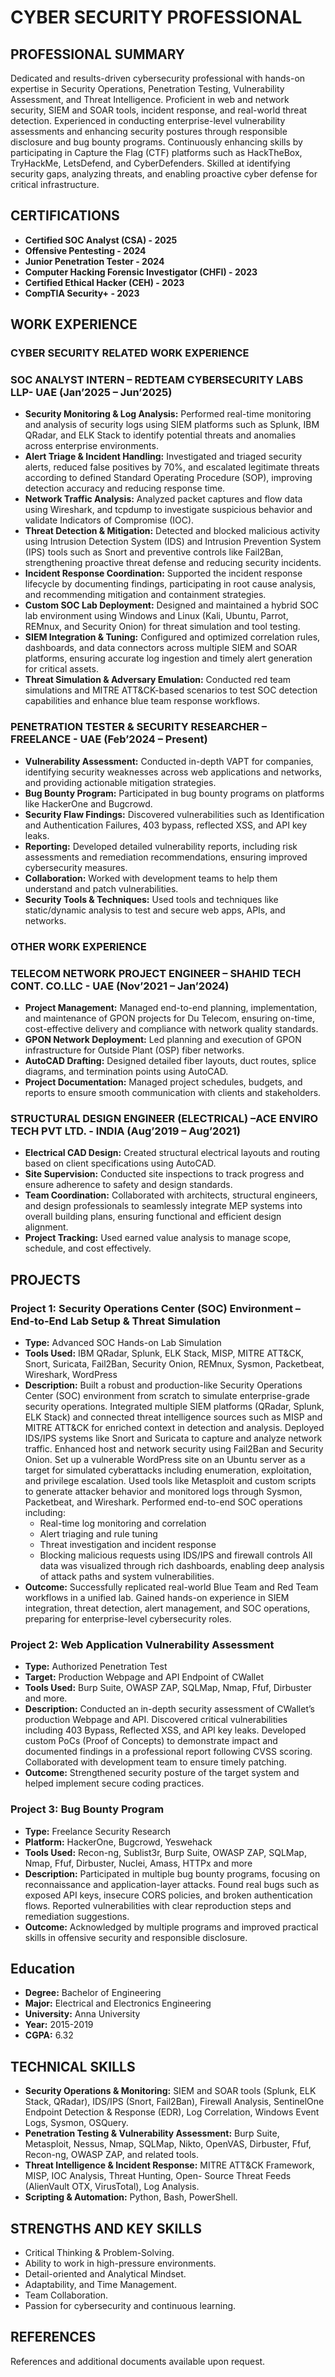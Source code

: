 # CYBER SECURITY PROFESSIONAL

## PROFESSIONAL SUMMARY
Dedicated and results-driven cybersecurity professional with hands-on expertise in Security Operations, Penetration Testing, Vulnerability Assessment, and Threat Intelligence. Proficient in web and network security, SIEM and SOAR tools, incident response, and real-world threat detection. Experienced in conducting enterprise-level vulnerability assessments and enhancing security postures through responsible disclosure and bug bounty programs. Continuously enhancing skills by participating in Capture the Flag (CTF) platforms such as HackTheBox, TryHackMe, LetsDefend, and CyberDefenders. Skilled at identifying security gaps, analyzing threats, and enabling proactive cyber defense for critical infrastructure.

## CERTIFICATIONS
- **Certified SOC Analyst (CSA) - 2025**
- **Offensive Pentesting - 2024**
- **Junior Penetration Tester - 2024**
- **Computer Hacking Forensic Investigator (CHFI) - 2023**
- **Certified Ethical Hacker (CEH) - 2023**
- **CompTIA Security+ - 2023**

## WORK EXPERIENCE
### CYBER SECURITY RELATED WORK EXPERIENCE
### SOC ANALYST INTERN – REDTEAM CYBERSECURITY LABS LLP- UAE (Jan’2025 – Jun’2025)
- **Security Monitoring & Log Analysis:** Performed real-time monitoring and analysis of security logs using SIEM platforms such as Splunk, IBM QRadar, and ELK Stack to identify potential threats and anomalies across enterprise environments.
- **Alert Triage & Incident Handling:** Investigated and triaged security alerts, reduced false positives by 70%, and escalated legitimate threats according to defined Standard Operating Procedure (SOP), improving detection accuracy and reducing response time.
- **Network Traffic Analysis:** Analyzed packet captures and flow data using Wireshark, and tcpdump to investigate suspicious behavior and validate Indicators of Compromise (IOC).
- **Threat Detection & Mitigation:** Detected and blocked malicious activity using Intrusion Detection System (IDS) and Intrusion Prevention System (IPS) tools such as Snort and preventive controls like Fail2Ban, strengthening proactive threat defense and reducing security incidents.
- **Incident Response Coordination:** Supported the incident response lifecycle by documenting findings, participating in root cause analysis, and recommending mitigation and containment strategies.
- **Custom SOC Lab Deployment:** Designed and maintained a hybrid SOC lab environment using Windows and Linux (Kali, Ubuntu, Parrot, REMnux, and Security Onion) for threat simulation and tool testing.
- **SIEM Integration & Tuning:** Configured and optimized correlation rules, dashboards, and data connectors across multiple SIEM and SOAR platforms, ensuring accurate log ingestion and timely alert generation for critical assets.
- **Threat Simulation & Adversary Emulation:** Conducted red team simulations and MITRE ATT&CK-based scenarios to test SOC detection capabilities and enhance blue team response workflows.

### PENETRATION TESTER & SECURITY RESEARCHER – FREELANCE - UAE (Feb’2024 – Present)
- **Vulnerability Assessment:** Conducted in-depth VAPT for companies, identifying security weaknesses across web applications and networks, and providing actionable mitigation strategies.
- **Bug Bounty Program:** Participated in bug bounty programs on platforms like HackerOne and Bugcrowd.
- **Security Flaw Findings:** Discovered vulnerabilities such as Identification and Authentication Failures, 403 bypass, reflected XSS, and API key leaks.
- **Reporting:** Developed detailed vulnerability reports, including risk assessments and remediation recommendations, ensuring improved cybersecurity measures.
- **Collaboration:** Worked with development teams to help them understand and patch vulnerabilities.
- **Security Tools & Techniques:** Used tools and techniques like static/dynamic analysis to test and secure web apps, APIs, and networks.

### OTHER WORK EXPERIENCE
### TELECOM NETWORK PROJECT ENGINEER – SHAHID TECH CONT. CO.LLC - UAE (Nov’2021 – Jan’2024)
- **Project Management:** Managed end-to-end planning, implementation, and maintenance of GPON projects for Du Telecom, ensuring on-time, cost-effective delivery and compliance with network quality standards.
- **GPON Network Deployment:** Led planning and execution of GPON infrastructure for Outside Plant (OSP) fiber networks.
- **AutoCAD Drafting:** Designed detailed fiber layouts, duct routes, splice diagrams, and termination points using AutoCAD.
- **Project Documentation:** Managed project schedules, budgets, and reports to ensure smooth communication with clients and stakeholders.

### STRUCTURAL DESIGN ENGINEER (ELECTRICAL) –ACE ENVIRO TECH PVT LTD. - INDIA (Aug’2019 – Aug’2021)
- **Electrical CAD Design:** Created structural electrical layouts and routing based on client specifications using AutoCAD.
- **Site Supervision:** Conducted site inspections to track progress and ensure adherence to safety and design standards.
- **Team Coordination:** Collaborated with architects, structural engineers, and design professionals to seamlessly integrate MEP systems into overall building plans, ensuring functional and efficient design alignment.
- **Project Tracking:** Used earned value analysis to manage scope, schedule, and cost effectively.

## PROJECTS
### **Project 1:** Security Operations Center (SOC) Environment – End-to-End Lab Setup & Threat Simulation
- **Type:** Advanced SOC Hands-on Lab Simulation
- **Tools Used:** IBM QRadar, Splunk, ELK Stack, MISP, MITRE ATT&CK, Snort, Suricata, Fail2Ban, Security Onion, REMnux, Sysmon, Packetbeat, Wireshark, WordPress
- **Description:**
Built a robust and production-like Security Operations Center (SOC) environment from scratch to simulate enterprise-grade security operations. Integrated multiple SIEM platforms (QRadar, Splunk, ELK Stack) and connected threat intelligence sources such as MISP and MITRE ATT&CK for enriched context in detection and analysis.
Deployed IDS/IPS systems like Snort and Suricata to capture and analyze network traffic. Enhanced host and network security using Fail2Ban and Security Onion. Set up a vulnerable WordPress site on an Ubuntu server as a target for simulated cyberattacks including enumeration, exploitation, and privilege escalation. Used tools like Metasploit and custom scripts to generate attacker behavior and monitored logs through Sysmon, Packetbeat, and Wireshark.
Performed end-to-end SOC operations including:
  - Real-time log monitoring and correlation
  - Alert triaging and rule tuning
  - Threat investigation and incident response
  - Blocking malicious requests using IDS/IPS and firewall controls
All data was visualized through rich dashboards, enabling deep analysis of attack paths and system vulnerabilities.
- **Outcome:** Successfully replicated real-world Blue Team and Red Team workflows in a unified lab. Gained hands-on experience in SIEM integration, threat detection, alert management, and SOC operations, preparing for enterprise-level cybersecurity roles.

### **Project 2:** Web Application Vulnerability Assessment
- **Type:** Authorized Penetration Test
- **Target:** Production Webpage and API Endpoint of CWallet
- **Tools Used:** Burp Suite, OWASP ZAP, SQLMap, Nmap, Ffuf, Dirbuster and more.
- **Description:**
Conducted an in-depth security assessment of CWallet’s production Webpage and API. Discovered critical vulnerabilities including 403 Bypass, Reflected XSS, and API key leaks. Developed custom PoCs (Proof of Concepts) to demonstrate impact and documented findings in a professional report following CVSS scoring. Collaborated with development team to ensure timely patching.
- **Outcome:** Strengthened security posture of the target system and helped implement secure coding practices.

### **Project 3:** Bug Bounty Program
- **Type:** Freelance Security Research
- **Platform:** HackerOne, Bugcrowd, Yeswehack
- **Tools Used:** Recon-ng, Sublist3r, Burp Suite, OWASP ZAP, SQLMap, Nmap, Ffuf, Dirbuster, Nuclei, Amass, HTTPx and more
- **Description:**
Participated in multiple bug bounty programs, focusing on reconnaissance and application-layer attacks. Found real bugs such as exposed API keys, insecure CORS policies, and broken authentication flows. Reported vulnerabilities with clear reproduction steps and remediation suggestions.
- **Outcome:** Acknowledged by multiple programs and improved practical skills in offensive security and responsible disclosure.

## Education
- **Degree:** Bachelor of Engineering
- **Major:** Electrical and Electronics Engineering
- **University:** Anna University
- **Year:** 2015-2019
- **CGPA:** 6.32

## TECHNICAL SKILLS
- **Security Operations & Monitoring:** SIEM and SOAR tools (Splunk, ELK Stack, QRadar), IDS/IPS (Snort, Fail2Ban), Firewall Analysis, SentinelOne Endpoint Detection & Response (EDR), Log Correlation, Windows Event Logs, Sysmon, OSQuery.
- **Penetration Testing & Vulnerability Assessment:** Burp Suite, Metasploit, Nessus, Nmap, SQLMap, Nikto, OpenVAS, Dirbuster, Ffuf, Recon-ng, OWASP ZAP, and related tools.
- **Threat Intelligence & Incident Response:** MITRE ATT&CK Framework, MISP, IOC Analysis, Threat Hunting, Open- Source Threat Feeds (AlienVault OTX, VirusTotal), Log Analysis.
- **Scripting & Automation:** Python, Bash, PowerShell.

## STRENGTHS AND KEY SKILLS
- Critical Thinking & Problem-Solving.
- Ability to work in high-pressure environments.
- Detail-oriented and Analytical Mindset.
- Adaptability, and Time Management.
- Team Collaboration.
- Passion for cybersecurity and continuous learning.

## REFERENCES
References and additional documents available upon request.
